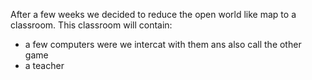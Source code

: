 After a few weeks we decided to reduce the open world like map to a classroom. 
This classroom will contain:
- a few computers were we intercat with them ans also call the other game 
- a teacher 
